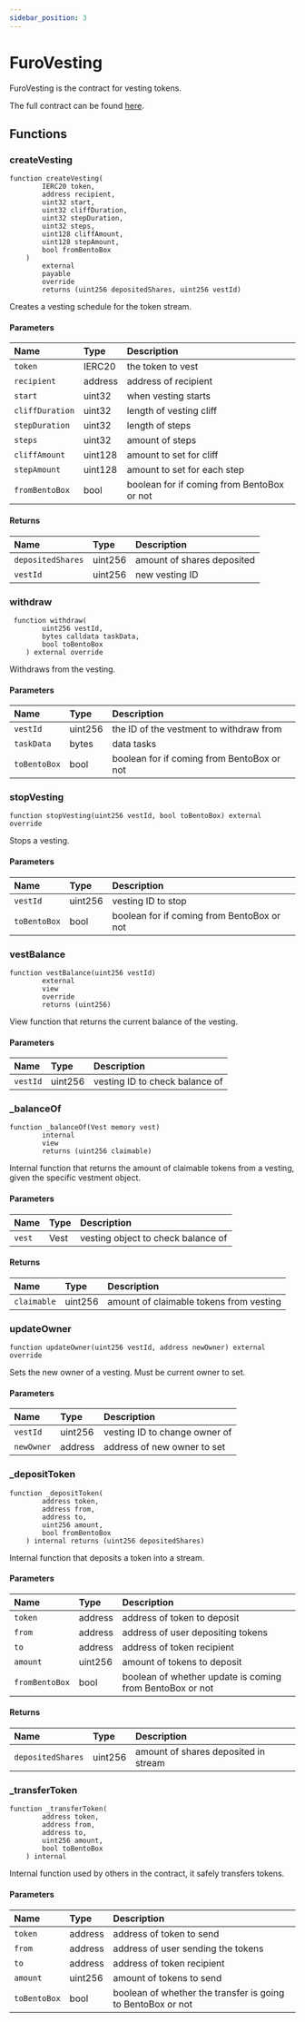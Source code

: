 ```yaml
---
sidebar_position: 3
---
```


# FuroVesting

FuroVesting is the contract for vesting tokens.

The full contract can be found [here](https://github.com/sushiswap/furo/blob/master/contracts/base/FuroVesting.sol).

## Functions

### createVesting

```
function createVesting(
        IERC20 token,
        address recipient,
        uint32 start,
        uint32 cliffDuration,
        uint32 stepDuration,
        uint32 steps,
        uint128 cliffAmount,
        uint128 stepAmount,
        bool fromBentoBox
    )
        external
        payable
        override
        returns (uint256 depositedShares, uint256 vestId)
```

Creates a vesting schedule for the token stream.

#### Parameters

| Name            | Type    | Description                                |
| :-------------- | :------ | :----------------------------------------- |
| `token`         | IERC20  | the token to vest                          |
| `recipient`     | address | address of recipient                       |
| `start`         | uint32  | when vesting starts                        |
| `cliffDuration` | uint32  | length of vesting cliff                    |
| `stepDuration`  | uint32  | length of steps                            |
| `steps`         | uint32  | amount of steps                            |
| `cliffAmount`   | uint128 | amount to set for cliff                    |
| `stepAmount`    | uint128 | amount to set for each step                |
| `fromBentoBox`  | bool    | boolean for if coming from BentoBox or not |

#### Returns

| Name              | Type    | Description                |
| :---------------- | :------ | :------------------------- |
| `depositedShares` | uint256 | amount of shares deposited |
| `vestId`          | uint256 | new vesting ID             |

### withdraw

```
 function withdraw(
        uint256 vestId,
        bytes calldata taskData,
        bool toBentoBox
    ) external override
```

Withdraws from the vesting.

#### Parameters

| Name         | Type    | Description                                |
| :----------- | :------ | :----------------------------------------- |
| `vestId`     | uint256 | the ID of the vestment to withdraw from    |
| `taskData`   | bytes   | data tasks                                 |
| `toBentoBox` | bool    | boolean for if coming from BentoBox or not |

### stopVesting

```
function stopVesting(uint256 vestId, bool toBentoBox) external override
```

Stops a vesting.

#### Parameters

| Name         | Type    | Description                                |
| :----------- | :------ | :----------------------------------------- |
| `vestId`     | uint256 | vesting ID to stop                         |
| `toBentoBox` | bool    | boolean for if coming from BentoBox or not |

### vestBalance

```
function vestBalance(uint256 vestId)
        external
        view
        override
        returns (uint256)
```

View function that returns the current balance of the vesting.

#### Parameters

| Name     | Type    | Description                    |
| :------- | :------ | :----------------------------- |
| `vestId` | uint256 | vesting ID to check balance of |

### \_balanceOf

```
function _balanceOf(Vest memory vest)
        internal
        view
        returns (uint256 claimable)
```

Internal function that returns the amount of claimable tokens from a vesting, given the specific vestment object.

#### Parameters

| Name   | Type | Description                        |
| :----- | :--- | :--------------------------------- |
| `vest` | Vest | vesting object to check balance of |

#### Returns

| Name        | Type    | Description                             |
| :---------- | :------ | :-------------------------------------- |
| `claimable` | uint256 | amount of claimable tokens from vesting |

### updateOwner

```
function updateOwner(uint256 vestId, address newOwner) external override
```

Sets the new owner of a vesting. Must be current owner to set.

#### Parameters

| Name       | Type    | Description                   |
| :--------- | :------ | :---------------------------- |
| `vestId`   | uint256 | vesting ID to change owner of |
| `newOwner` | address | address of new owner to set   |

### \_depositToken

```
function _depositToken(
        address token,
        address from,
        address to,
        uint256 amount,
        bool fromBentoBox
    ) internal returns (uint256 depositedShares)
```

Internal function that deposits a token into a stream.

#### Parameters

| Name           | Type    | Description                                              |
| :------------- | :------ | :------------------------------------------------------- |
| `token`        | address | address of token to deposit                              |
| `from`         | address | address of user depositing tokens                        |
| `to`           | address | address of token recipient                               |
| `amount`       | uint256 | amount of tokens to deposit                              |
| `fromBentoBox` | bool    | boolean of whether update is coming from BentoBox or not |

#### Returns

| Name              | Type    | Description                          |
| :---------------- | :------ | :----------------------------------- |
| `depositedShares` | uint256 | amount of shares deposited in stream |

### \_transferToken

```
function _transferToken(
        address token,
        address from,
        address to,
        uint256 amount,
        bool toBentoBox
    ) internal
```

Internal function used by others in the contract, it safely transfers tokens.

#### Parameters

| Name         | Type    | Description                                                 |
| :----------- | :------ | :---------------------------------------------------------- |
| `token`      | address | address of token to send                                    |
| `from`       | address | address of user sending the tokens                          |
| `to`         | address | address of token recipient                                  |
| `amount`     | uint256 | amount of tokens to send                                    |
| `toBentoBox` | bool    | boolean of whether the transfer is going to BentoBox or not |
